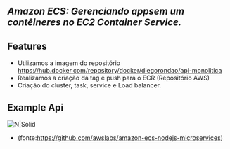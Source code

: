 ## _Amazon ECS: Gerenciando appsem um contêineres no EC2 Container Service._

## Features

- Utilizamos a imagem do repositório https://hub.docker.com/repository/docker/diegorondao/api-monolitica
- Realizamos a criação da tag e push para o ECR (Repositório AWS)
- Criação do cluster, task, service e Load balancer.

## Example Api

![N|Solid](https://github.com/awslabs/amazon-ecs-nodejs-microservices/raw/master/images/monolithic-containers.png)

- (fonte:https://github.com/awslabs/amazon-ecs-nodejs-microservices)
